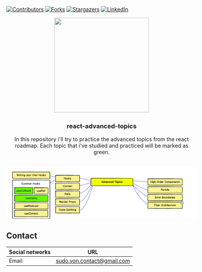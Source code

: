 [![Contributors][contributors-shield]][contributors-url]
[![Forks][forks-shield]][forks-url]
[![Stargazers][stars-shield]][stars-url]
[![LinkedIn][linkedin-shield]][linkedin-url]


<p align="center">
  <a>
    <img src="https://i.pinimg.com/736x/d3/a2/51/d3a25109e0ddda3bbe2b45d222577f16.jpg" width="250" height="250">
  </a>

  <h3 align="center">react-advanced-topics</h3>

  <p align="center">
    In this repository i'll try to practice the advanced topics from the react roadmap. Each topic that i've studied and practiced will be marked as green.
    <br />
    <br />
  </p>
</p>

![signup](assets/roadmap.png)

## Contact

| Social networks  | URL |
| ------------- | -------- |
| Email | sudo.von.contact@gmail.com |

<!-- MARKDOWN LINKS & IMAGES -->
<!-- https://www.markdownguide.org/basic-syntax/#reference-style-links -->
[contributors-shield]: https://img.shields.io/github/contributors/sudo-von/react-advanced-topics.svg?style=for-the-badge
[contributors-url]: https://github.com/sudo-von/react-advanced-topics/graphs/contributors
[forks-shield]: https://img.shields.io/github/forks/sudo-von/react-advanced-topics.svg?style=for-the-badge
[forks-url]: https://github.com/sudo-von/react-advanced-topics/network/members
[stars-shield]: https://img.shields.io/github/stars/sudo-von/react-advanced-topics.svg?style=for-the-badge
[stars-url]: https://github.com/sudo-von/react-advanced-topics/stargazers
[issues-shield]: https://img.shields.io/github/issues/sudo-von/react-advanced-topics.svg?style=for-the-badge
[issues-url]: https://github.com/sudo-von/react-advanced-topics/issues
[license-shield]: https://img.shields.io/github/license/sudo-von/react-advanced-topics.svg?style=for-the-badge
[license-url]: https://github.com/sudo-von/react-advanced-topics/blob/master/LICENSE.txt
[linkedin-shield]: https://img.shields.io/badge/-LinkedIn-black.svg?style=for-the-badge&logo=linkedin&colorB=555
[linkedin-url]: https://www.linkedin.com/in/jes%C3%BAs-%C3%A1ngel-rodr%C3%ADguez-mart%C3%ADnez-84991a1b4/
